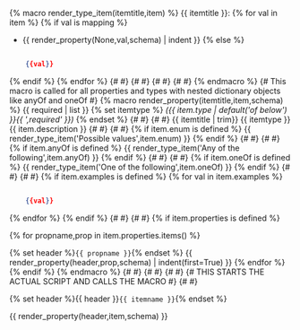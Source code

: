 {% macro render_type_item(itemtitle,item) %}
{{ itemtitle }}:
{% for val in item %}
{% if val is mapping %}
- {{ render_property(None,val,schema) | indent }}
{% else %}
```json

    {{val}}

 ```
{% endif %}
{% endfor %}
{# #}
{# #}
{# #}
{# #}
{% endmacro %}
{# This macro is called for all properties and types with nested dictionary objects like anyOf and oneOf #}
{% macro render_property(itemtitle,item,schema) %}
{{ required | list }}
{% set itemtype %}
_({{ item.type | default('of below') }}{{ ',required' }})_
{% endset %}
{# #}
{# #}
{{ itemtitle | trim}} {{ itemtype }} {{ item.description }}
{# #}
{# #}
{% if item.enum is defined %}
{{ render_type_item('Possible values',item.enum) }}
{% endif %}
{# #}
{# #}
{% if item.anyOf is defined %}
{{ render_type_item('Any of the following',item.anyOf) }}
{% endif %}
{# #}
{# #}
{% if item.oneOf is defined %}
{{ render_type_item('One of the following',item.oneOf) }}
{% endif %}
{# #}
{# #}
{% if item.examples is defined %}
{% for val in item.examples %}
```json

    {{val}}

 ```
{% endfor %}
{% endif %}
{# #}
{# #}
{% if item.properties is defined %}

{% for propname,prop in item.properties.items() %}

{% set header %}`{{ propname }}`{% endset %}
{{ render_property(header,prop,schema) | indent(first=True) }}
{% endfor %}
{% endif %}
{% endmacro %}
{# #}
{# #}
{# #}
{# THIS STARTS THE ACTUAL SCRIPT AND CALLS THE MACRO #}
{# #}

{% set header %}{{ header }}`{{ itemname }}`{% endset %}

{{ render_property(header,item,schema) }}
